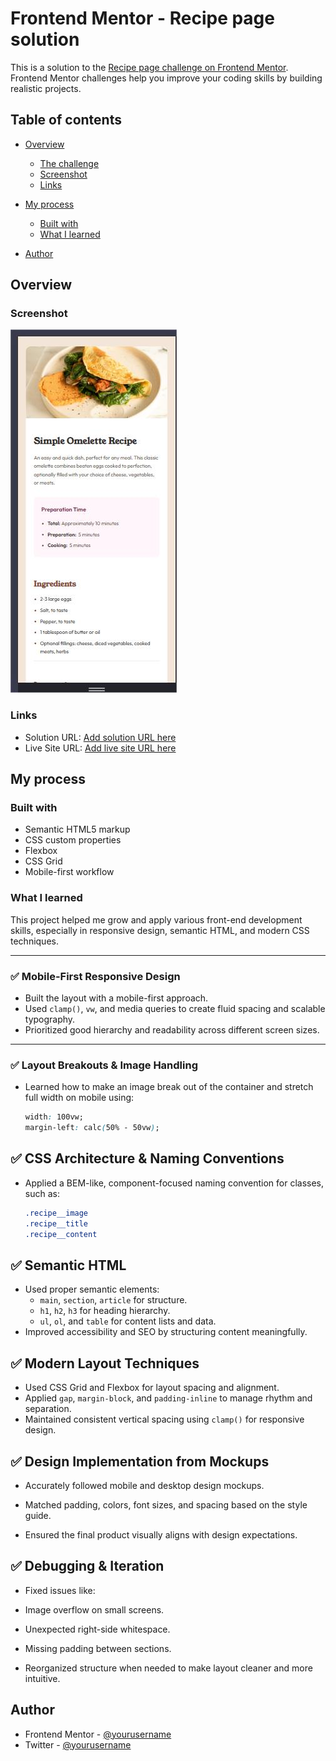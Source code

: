 # Frontend Mentor - Recipe page solution

This is a solution to the [Recipe page challenge on Frontend Mentor](https://www.frontendmentor.io/challenges/recipe-page-KiTsR8QQKm). Frontend Mentor challenges help you improve your coding skills by building realistic projects. 

## Table of contents

- [Overview](#overview)
  - [The challenge](#the-challenge)
  - [Screenshot](#screenshot)
  - [Links](#links)
- [My process](#my-process)
  - [Built with](#built-with)
  - [What I learned](#what-i-learned)
  
- [Author](#author)




## Overview

### Screenshot

![](./Screenshot.jpg)


### Links

- Solution URL: [Add solution URL here](https://github.com/Bensolve/recipe-page-main)
- Live Site URL: [Add live site URL here](https://recipe-page-main-solve.netlify.app/)

## My process

### Built with

- Semantic HTML5 markup
- CSS custom properties
- Flexbox
- CSS Grid
- Mobile-first workflow




### What I learned

This project helped me grow and apply various front-end development skills, especially in responsive design, semantic HTML, and modern CSS techniques.

---

### ✅ Mobile-First Responsive Design

- Built the layout with a mobile-first approach.
- Used `clamp()`, `vw`, and media queries to create fluid spacing and scalable typography.
- Prioritized good hierarchy and readability across different screen sizes.

---

### ✅ Layout Breakouts & Image Handling

- Learned how to make an image break out of the container and stretch full width on mobile using:

  ```css
  width: 100vw;
  margin-left: calc(50% - 50vw);


## ✅ CSS Architecture & Naming Conventions

- Applied a BEM-like, component-focused naming convention for classes, such as:

  ```css
  .recipe__image
  .recipe__title
  .recipe__content


## ✅ Semantic HTML

- Used proper semantic elements:
  - `main`, `section`, `article` for structure.
  - `h1`, `h2`, `h3` for heading hierarchy.
  - `ul`, `ol`, and `table` for content lists and data.
- Improved accessibility and SEO by structuring content meaningfully.


## ✅ Modern Layout Techniques

- Used CSS Grid and Flexbox for layout spacing and alignment.
- Applied `gap`, `margin-block`, and `padding-inline` to manage rhythm and separation.
- Maintained consistent vertical spacing using `clamp()` for responsive design.


## ✅ Design Implementation from Mockups
- Accurately followed mobile and desktop design mockups.

- Matched padding, colors, font sizes, and spacing based on the style guide.


- Ensured the final product visually aligns with design expectations.


## ✅ Debugging & Iteration
- Fixed issues like:

- Image overflow on small screens.

- Unexpected right-side whitespace.

- Missing padding between sections.

- Reorganized structure when needed to make layout cleaner and more intuitive.





## Author


- Frontend Mentor - [@yourusername](https://www.frontendmentor.io/profile/Bensolve)
- Twitter - [@yourusername](https://x.com/Benjaminkissa1)
